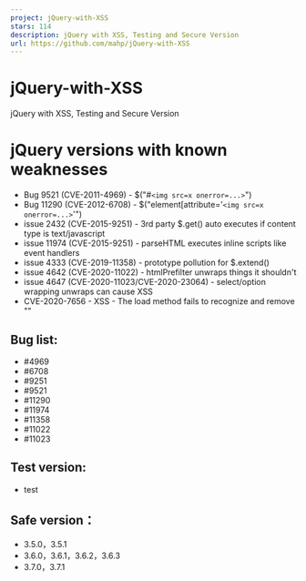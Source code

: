 ```yaml
---
project: jQuery-with-XSS
stars: 114
description: jQuery with XSS, Testing and Secure Version
url: https://github.com/mahp/jQuery-with-XSS
---
```


jQuery-with-XSS
===============

jQuery with XSS, Testing and Secure Version

jQuery versions with known weaknesses
=====================================

-   Bug 9521 (CVE-2011-4969) - $("#`<img src=x onerror=...>`")
-   Bug 11290 (CVE-2012-6708) - $("element\[attribute='`<img src=x onerror=...>`'")
-   issue 2432 (CVE-2015-9251) - 3rd party $.get() auto executes if content type is text/javascript
-   issue 11974 (CVE-2015-9251) - parseHTML executes inline scripts like event handlers
-   issue 4333 (CVE-2019-11358) - prototype pollution for $.extend()
-   issue 4642 (CVE-2020-11022) - htmlPrefilter unwraps things it shouldn't
-   issue 4647 (CVE-2020-11023/CVE-2020-23064) - select/option wrapping unwraps can cause XSS
-   CVE-2020-7656 - XSS - The load method fails to recognize and remove "<script>" HTML tags that contain a whitespace character, i.e: "</script >"

Bug list:
---------

-   #4969
-   #6708
-   #9251
-   #9521
-   #11290
-   #11974
-   #11358
-   #11022
-   #11023

Test version:
-------------

-   test

Safe version：
-------------

-   3.5.0，3.5.1
-   3.6.0，3.6.1，3.6.2，3.6.3
-   3.7.0，3.7.1
